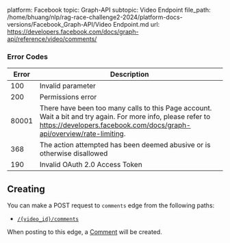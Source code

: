 platform: Facebook
topic: Graph-API
subtopic: Video Endpoint
file_path: /home/bhuang/nlp/rag-race-challenge2-2024/platform-docs-versions/Facebook_Graph-API/Video Endpoint.md
url: https://developers.facebook.com/docs/graph-api/reference/video/comments/

### Error Codes

| Error | Description |
| --- | --- |
| 100 | Invalid parameter |
| 200 | Permissions error |
| 80001 | There have been too many calls to this Page account. Wait a bit and try again. For more info, please refer to https://developers.facebook.com/docs/graph-api/overview/rate-limiting. |
| 368 | The action attempted has been deemed abusive or is otherwise disallowed |
| 190 | Invalid OAuth 2.0 Access Token |

## Creating

You can make a POST request to `comments` edge from the following paths:

* [`/{video_id}/comments`](https://developers.facebook.com/docs/graph-api/reference/video/comments/)

When posting to this edge, a [Comment](https://developers.facebook.com/docs/graph-api/reference/comment/) will be created.